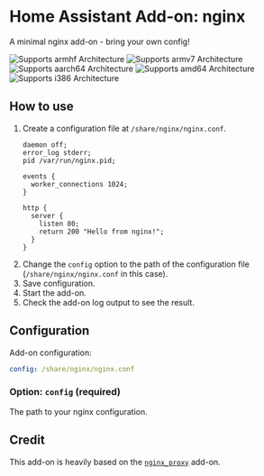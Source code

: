 # Home Assistant Add-on: nginx

A minimal nginx add-on - bring your own config!

![Supports armhf Architecture][armhf-shield] ![Supports armv7 Architecture][armv7-shield] ![Supports aarch64 Architecture][aarch64-shield] ![Supports amd64 Architecture][amd64-shield] ![Supports i386 Architecture][i386-shield]

## How to use

1. Create a configuration file at `/share/nginx/nginx.conf`.
   ```nginx
   daemon off;
   error_log stderr;
   pid /var/run/nginx.pid;
 
   events {
     worker_connections 1024;
   }
 
   http {
     server {
       listen 80;
       return 200 "Hello from nginx!";
     }
   }
   ```
2. Change the `config` option to the path of the configuration file (`/share/nginx/nginx.conf` in this case).
3. Save configuration.
4. Start the add-on.
5. Check the add-on log output to see the result.

## Configuration

Add-on configuration:

```yaml
config: /share/nginx/nginx.conf
```

### Option: `config` (required)

The path to your nginx configuration.

## Credit

This add-on is heavily based on the [`nginx_proxy`] add-on.

[armhf-shield]: https://img.shields.io/badge/armhf-yes-green.svg
[armv7-shield]: https://img.shields.io/badge/armv7-yes-green.svg
[aarch64-shield]: https://img.shields.io/badge/aarch64-yes-green.svg
[amd64-shield]: https://img.shields.io/badge/amd64-yes-green.svg
[i386-shield]: https://img.shields.io/badge/i386-yes-green.svg
[`nginx_proxy`]: https://github.com/home-assistant/hassio-addons/tree/master/nginx_proxy